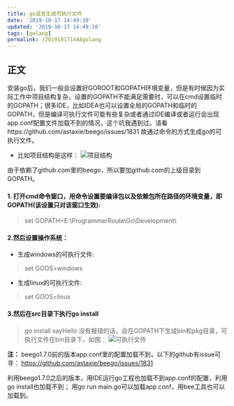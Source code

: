 ```yaml
---
title: go语言生成可执行文件
date: '2019-10-17 14:49:10'
updated: '2019-10-17 14:49:10'
tags: [golang]
permalink: /201910171448golang
---
```


## 正文
安装go后，我们一般会设置好GOROOT和GOPATH环境变量，但是有时候因为实际工作中项目结构复杂，设置的GOPATH不能满足需要时，可以在cmd设置临时的GOPATH；很多IDE，比如IDEA也可以设置全局的GOPATH和临时的GOPATH，但是编译可执行文件可能有些复杂或者通过IDE编译或者运行会出现app.conf配置文件加载不到的情况，这个坑我遇到过。请看https://github.com/astaxie/beego/issues/1831 
故通过命令的方式生成go的可执行文件。

* 比如项目结构是这样：
![项目结构](https://imgconvert.csdnimg.cn/aHR0cHM6Ly91cGxvYWQtaW1hZ2VzLmppYW5zaHUuaW8vdXBsb2FkX2ltYWdlcy85MTM0NzYzLWYzZWE1NDMzYWM3MjdjNGMucG5n?x-oss-process=image/format,png)

由于依赖了github.com里的beego，所以要加github.com的上级目录到GOPATH。
#### 1. 打开cmd命令窗口，用命令设置要编译包以及依赖包所在路径的环境变量，即GOPATH(该设置只对该窗口生效):
> set GOPATH=E:\ProgrammerRoute\Go\Development\

#### 2.然后设置操作系统：
* 生成windows的可执行文件:
> set GOOS=windows
* 生成linux的可执行文件:
>set GOOS=linux
#### 3.然后在src目录下执行go install
>go install sayHello
没有报错的话，会在GOPATH下生成bin和pkg目录，可执行文件在bin目录下，如图：
![可执行文件](https://imgconvert.csdnimg.cn/aHR0cHM6Ly91cGxvYWQtaW1hZ2VzLmppYW5zaHUuaW8vdXBsb2FkX2ltYWdlcy85MTM0NzYzLWQ3OGZiZDY4ZDc5ZTgyMGIucG5n?x-oss-process=image/format,png)

**注：**
beego1.7.0前的版本app.conf里的配置加载不到，以下的github有issue可寻：
https://github.com/astaxie/beego/issues/1831

利用beego1.7.0之后的版本，用IDE运行go工程也加载不到app.conf的配置，利用go install也加载不到；
用go run main.go可以加载app.conf，用bee工具也可以加载到。



